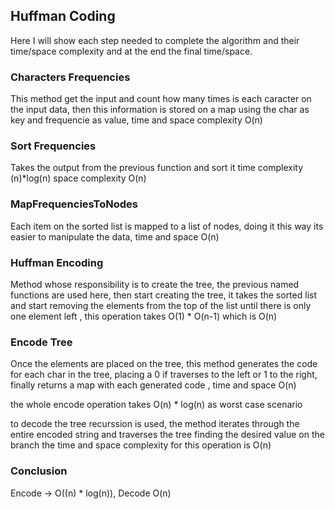 ## Huffman Coding

Here I will show each step needed to complete the algorithm and their time/space complexity and at the end the final time/space.

### Characters Frequencies ###
This method get the input and count how many times is each caracter on the input data, then this information is stored on a map using the char as key and frequencie as value, time and space complexity O(n)

### Sort Frequencies ###
Takes the output from the previous function and sort it time complexity (n)*log(n) space complexity O(n)

### MapFrequenciesToNodes ###
Each item on the sorted list is mapped to a list of nodes, doing it this way its easier to manipulate the data, time and space O(n)

### Huffman Encoding ###
Method whose responsibility is to create the tree, the previous named functions are used here, then start creating the tree, it takes the sorted list and start removing the elements from the top of the list until there is only one element left , this operation takes O(1) * O(n-1) which is O(n)

### Encode Tree ###
Once the elements are placed on the tree, this method generates the code for each char in the tree, placing a 0 if traverses to the left or 1 to the right, finally returns a map with each generated code , time and space O(n)

the whole encode operation takes O(n) * log(n) as worst case scenario

to decode the tree recurssion is used, the method iterates through the entire encoded string and traverses the tree finding the desired value on the branch the time and space complexity for this operation is O(n)

### Conclusion ###
Encode -> O((n) * log(n)), Decode O(n)